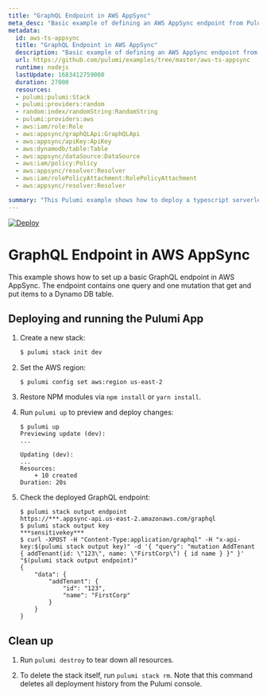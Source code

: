 ```yaml
---
title: "GraphQL Endpoint in AWS AppSync"
meta_desc: "Basic example of defining an AWS AppSync endpoint from Pulumi"
metadata:
  id: aws-ts-appsync
  title: "GraphQL Endpoint in AWS AppSync"
  description: "Basic example of defining an AWS AppSync endpoint from Pulumi"
  url: https://github.com/pulumi/examples/tree/master/aws-ts-appsync
  runtime: nodejs
  lastUpdate: 1683412759000
  duration: 27000
  resources:
  - pulumi:pulumi:Stack
  - pulumi:providers:random
  - random:index/randomString:RandomString
  - pulumi:providers:aws
  - aws:iam/role:Role
  - aws:appsync/graphQLApi:GraphQLApi
  - aws:appsync/apiKey:ApiKey
  - aws:dynamodb/table:Table
  - aws:appsync/dataSource:DataSource
  - aws:iam/policy:Policy
  - aws:appsync/resolver:Resolver
  - aws:iam/rolePolicyAttachment:RolePolicyAttachment
  - aws:appsync/resolver:Resolver

summary: "This Pulumi example shows how to deploy a typescript serverless GraphQL back-end on AWS that uses AppSync to provide real-time data synchronization. The example uses AWS services such as DynamoDB, AppSync, and Lambda, and is programmed in Typescript. It demonstrates how to use Pulumi to set up a cloud infrastructure and deploy a serverless GraphQL back-end using AWS services. The provided solution satisfies the general use case of a cloud-based serverless back-end for a web or mobile application."
---
```


[![Deploy](https://get.pulumi.com/new/button.svg)](https://app.pulumi.com/new?template=https://github.com/pulumi/examples/blob/master/aws-ts-appsync/README.md)

# GraphQL Endpoint in AWS AppSync

This example shows how to set up a basic GraphQL endpoint in AWS AppSync. The endpoint contains one query and one mutation that get and put items to a Dynamo DB table.

## Deploying and running the Pulumi App

1.  Create a new stack:

    ```bash
    $ pulumi stack init dev
    ```

1.  Set the AWS region:

    ```
    $ pulumi config set aws:region us-east-2
    ```

1.  Restore NPM modules via `npm install` or `yarn install`.

1.  Run `pulumi up` to preview and deploy changes:

    ``` 
    $ pulumi up
    Previewing update (dev):
    ...

    Updating (dev):
    ...
    Resources:
        + 10 created
    Duration: 20s
    ```

1.  Check the deployed GraphQL endpoint:

    ```
    $ pulumi stack output endpoint
    https://***.appsync-api.us-east-2.amazonaws.com/graphql
    $ pulumi stack output key
    ***sensitivekey***
    $ curl -XPOST -H "Content-Type:application/graphql" -H "x-api-key:$(pulumi stack output key)" -d '{ "query": "mutation AddTenant { addTenant(id: \"123\", name: \"FirstCorp\") { id name } }" }' "$(pulumi stack output endpoint)" 
    {
        "data": {
            "addTenant": {
                "id": "123",
                "name": "FirstCorp"
            }
        }
    }
    ```

## Clean up

1.  Run `pulumi destroy` to tear down all resources.

1.  To delete the stack itself, run `pulumi stack rm`. Note that this command deletes all deployment history from the Pulumi console.

